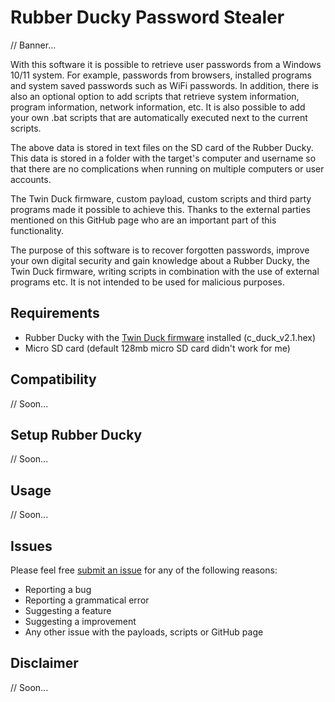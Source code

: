 # Rubber Ducky Password Stealer

// Banner...

With this software it is possible to retrieve user passwords from a Windows 10/11 system. For example, passwords from browsers, installed programs and system saved passwords such as WiFi passwords. In addition, there is also an optional option to add scripts that retrieve system information, program information, network information, etc. It is also possible to add your own .bat scripts that are automatically executed next to the current scripts.

The above data is stored in text files on the SD card of the Rubber Ducky. This data is stored in a folder with the target's computer and username so that there are no complications when running on multiple computers or user accounts.

The Twin Duck firmware, custom payload, custom scripts and third party programs made it possible to achieve this. Thanks to the external parties mentioned on this GitHub page who are an important part of this functionality.

The purpose of this software is to recover forgotten passwords, improve your own digital security and gain knowledge about a Rubber Ducky, the Twin Duck firmware, writing scripts in combination with the use of external programs etc. It is not intended to be used for malicious purposes. 

## Requirements

- Rubber Ducky with the [Twin Duck firmware](https://github.com/hak5darren/USB-Rubber-Ducky/tree/master/Firmware/Images) installed (c_duck_v2.1.hex)
- Micro SD card (default 128mb micro SD card didn't work for me)

## Compatibility

// Soon...

## Setup Rubber Ducky

// Soon...

## Usage

// Soon...

## Issues

Please feel free [submit an issue](https://github.com/Krouwndouwn/Rubber_Ducky_Password_Stealer/issues/new) for any of the following reasons:

- Reporting a bug
- Reporting a grammatical error
- Suggesting a feature
- Suggesting a improvement
- Any other issue with the payloads, scripts or GitHub page

## Disclaimer

// Soon...
